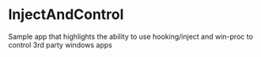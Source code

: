 # InjectAndControl
Sample app that highlights the ability to use hooking/inject and win-proc to control 3rd party windows apps
